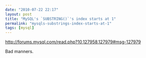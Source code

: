 ```yaml
---
date: "2010-07-22 22:17"
layout: post
title: "MySQL's `SUBSTRING()`'s index starts at 1"
permalink: "mysqls-substrings-index-starts-at-1"
tags: [mysql]
---
```


<a href="http://forums.mysql.com/read.php?10,127958,127979#msg-127979">http://forums.mysql.com/read.php?10,127958,127979#msg-127979 </a>

Bad manners.
